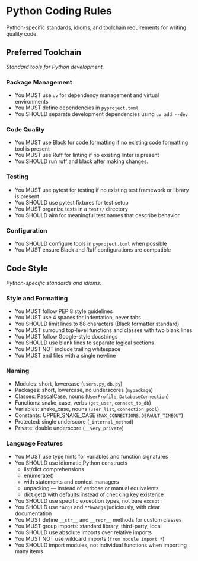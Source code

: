 # Python Coding Rules

Python-specific standards, idioms, and toolchain requirements for writing quality code.

## Preferred Toolchain
*Standard tools for Python development.*

### Package Management
- You MUST use `uv` for dependency management and virtual environments
- You MUST define dependencies in `pyproject.toml`
- You SHOULD separate development dependencies using `uv add --dev`

### Code Quality
- You MUST use Black for code formatting if no existing code formatting tool is present
- You MUST use Ruff for linting if no existing linter is present
- You SHOULD run ruff and black after making changes.

### Testing
- You MUST use pytest for testing if no existing test framework or library is present
- You SHOULD use pytest fixtures for test setup
- You MUST organize tests in a `tests/` directory
- You SHOULD aim for meaningful test names that describe behavior

### Configuration
- You SHOULD configure tools in `pyproject.toml` when possible
- You MUST ensure Black and Ruff configurations are compatible

## Code Style
*Python-specific standards and idioms.*

### Style and Formatting
- You MUST follow PEP 8 style guidelines
- You MUST use 4 spaces for indentation, never tabs
- You SHOULD limit lines to 88 characters (Black formatter standard)
- You MUST surround top-level functions and classes with two blank lines
- You MUST follow Google-style docstrings
- You SHOULD use blank lines to separate logical sections
- You MUST NOT include trailing whitespace
- You MUST end files with a single newline

### Naming
- Modules: short, lowercase (`users.py`, `db.py`)
- Packages: short, lowercase, no underscores (`mypackage`)
- Classes: PascalCase, nouns (`UserProfile`, `DatabaseConnection`)
- Functions: snake_case, verbs (`get_user`, `connect_to_db`)
- Variables: snake_case, nouns (`user_list`, `connection_pool`)
- Constants: UPPER_SNAKE_CASE (`MAX_CONNECTIONS`, `DEFAULT_TIMEOUT`)
- Protected: single underscore (`_internal_method`)
- Private: double underscore (`__very_private`)


### Language Features

- You MUST use type hints for variables and function signatures
- You SHOULD use idiomatic Python constructs
   - list/dict comprehensions
   - enumerate()
   - with statements and context managers
   - unpacking — instead of verbose or manual equivalents.
   - dict.get() with defaults instead of checking key existence
- You SHOULD use specific exception types, not bare `except:`
- You SHOULD use `*args` and `**kwargs` judiciously, with clear documentation
- You MUST define `__str__` and `__repr__` methods for custom classes
- You MUST group imports: standard library, third-party, local
- You SHOULD use absolute imports over relative imports
- You MUST NOT use wildcard imports (`from module import *`)
- You SHOULD import modules, not individual functions when importing many items
